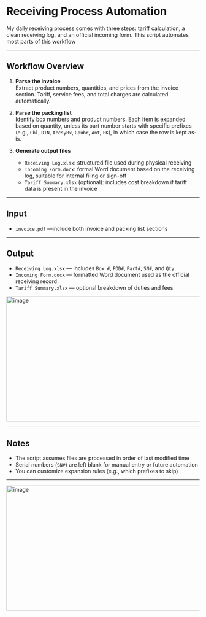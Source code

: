 # Receiving Process Automation

My daily receiving process comes with three steps: tariff calculation, a clean receiving log, and an official incoming form. This script automates most parts of this workflow

---

## Workflow Overview

1. **Parse the invoice**  
   Extract product numbers, quantities, and prices from the invoice section. Tariff, service fees, and total charges are calculated automatically.

2. **Parse the packing list**  
   Identify box numbers and product numbers. Each item is expanded based on quantity, unless its part number starts with specific prefixes (e.g., `Cbl`, `DIN`, `AccsyBx`, `Gpubr`, `Ant`, `FK`), in which case the row is kept as-is.

3. **Generate output files**
   - `Receiving Log.xlsx`: structured file used during physical receiving
   - `Incoming Form.docx`: formal Word document based on the receiving log, suitable for internal filing or sign-off
   - `Tariff Summary.xlsx` (optional): includes cost breakdown if tariff data is present in the invoice

---

## Input

- `invoice.pdf` —include both invoice and packing list sections

---

## Output

- `Receiving Log.xlsx` — includes `Box #`, `POD#`, `Part#`, `SN#`, and `Qty`
- `Incoming Form.docx` — formatted Word document used as the official receiving record
- `Tariff Summary.xlsx` — optional breakdown of duties and fees
  
<img width="555" height="326" alt="image" src="https://github.com/user-attachments/assets/223f8205-f2f2-404d-9120-790624e74353" />

---

## Notes

- The script assumes files are processed in order of last modified time
- Serial numbers (`SN#`) are left blank for manual entry or future automation
- You can customize expansion rules (e.g., which prefixes to skip)

---



<img width="555" height="326" alt="image" src="https://github.com/user-attachments/assets/223f8205-f2f2-404d-9120-790624e74353" />
